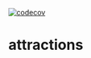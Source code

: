 [![codecov](https://codecov.io/gh/Trabajo-profesional-grupo-7/attractions/graph/badge.svg?token=PKFV2OZ3AT)](https://codecov.io/gh/Trabajo-profesional-grupo-7/attractions)

# attractions
